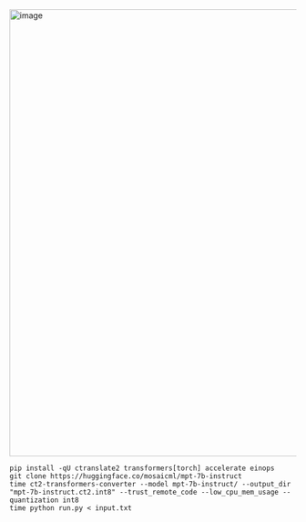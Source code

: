 
<img width="785" alt="image" src="https://github.com/tarasglek/ctranslate2/assets/857083/032c12fa-dc1f-4ec6-bf00-b30394f1034a">

```
pip install -qU ctranslate2 transformers[torch] accelerate einops
git clone https://huggingface.co/mosaicml/mpt-7b-instruct
time ct2-transformers-converter --model mpt-7b-instruct/ --output_dir "mpt-7b-instruct.ct2.int8" --trust_remote_code --low_cpu_mem_usage --quantization int8
time python run.py < input.txt
```

